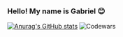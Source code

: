 ### Hello! My name is Gabriel 😊

[![Anurag's GitHub stats](https://github-readme-stats.vercel.app/api?username=GabrielPRomero)](https://github.com/anuraghazra/github-readme-stats)
![Codewars](https://github.r2v.ch/codewars?user=GabrielPRomero&stroke=%23BB432C)


